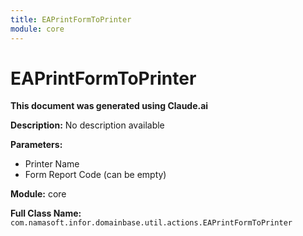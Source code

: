 ```yaml
---
title: EAPrintFormToPrinter
module: core
---
```



<div class='entity-flows'>

# EAPrintFormToPrinter

**This document was generated using Claude.ai**

**Description:** No description available

**Parameters:**
- Printer Name
- Form Report Code (can be empty)

**Module:** core

**Full Class Name:** `com.namasoft.infor.domainbase.util.actions.EAPrintFormToPrinter`


</div>

